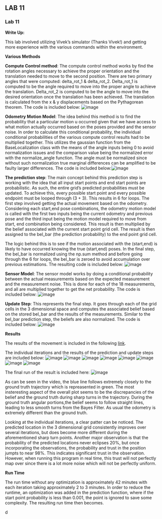 ## LAB 11

### Lab 11

**Write Up:** 

This lab involved utilizing Vivek’s simulator (Thanks Vivek!) and getting more experience with the various commands within the environment. 

**Various Methods**

**Compute Control method**: The compute control method works by find the rotation angles necessary to achieve the proper orientation and the translation needed to move to the second position. There are two primary angles that were computed: delta_rot_1 & delta_rot_2. Delta_rot_1 is computed to be the angle required to move into the proper angle to achieve the translation. Delta_rot_2 is computed to be the angle to move into the desired orientation once the translation has been achieved. The translation is calculated from the x & y displacements based on the Pythagorean theorem. The code is included below:
![image](https://user-images.githubusercontent.com/23284665/165348769-8c22c2be-8be1-45b3-9de1-fcb0e2adcb7d.png)

**Odometry Motion Model**: The idea behind this method is to find the probability that a particular motion u occurred given that we have access to what motion actually occurred based on the poses provided and the sensor noise. In order to calculate this conditional probability, the individual conditional probabilities of the various compute control results had to be multiplied together. This utilizes the gaussian function from the BaseLocalization class with the means of the angle inputs being 0 to avoid normalization issues and the comparison value being the normalized error with the normalize_angle function. The angle must be normalized since without such normalization true marginal differences can be amplified to be faulty larger differences. The code is included below:![image](https://user-images.githubusercontent.com/23284665/165348966-698658a2-e1fb-4121-9009-c0e4dc277439.png)


**The prediction step**: The main concept behind this prediction step is working with the idea that all input start points and end start points are probabilistic. As such, the entire grid’s predicted probabilities must be updated. To achieve this, every possible start point and every possible endpoint must be looped through (3 + 3). This results in 6 for loops. The first step involved getting the actual movement based on the odometry. Considering each start,end pose combinations, the odometry motion model is called with the first two inputs being the current odometry and previous pose and the third input being the motion model required to move from start, end combination being considered. This result is then multiplied by the belief associated with the current start point grid cell. The result is then assigned to the bel_bar (the prediction probability) to the end point grid cell.  

The logic behind this is to see if the motion associated with the (start,end) is likely to have occurred knowing the true (start,end) poses. In the final step, the bel_bar is normalized using the np.sum method and before going through the 6 for loops, the bel_bar is zeroed to avoid accumulation over previous estimations. The resulting code is included below:
![image](https://user-images.githubusercontent.com/23284665/165349051-f47a2c7e-48ac-4582-a4e2-a18c9b6d3dee.png)


**Sensor Model**: The sensor model works by doing a conditional probability between the actual measurements based on the expected measurement and the measurement noise. This is done for each of the 18 measurements, and all are multiplied together to get the net probability. The code is included below:
![image](https://user-images.githubusercontent.com/23284665/165349257-4d116d86-ced6-453a-9623-dd679f55f29e.png)


**Update Step**: This represents the final step. It goes through each of the grid cells in the 3 dimensional space and computes the associated belief based on the stored bel_bar and the results of the measurements. Similar to the bel_bar prediction step, the beliefs are also normalized. The code is included below: ![image](https://user-images.githubusercontent.com/23284665/165349304-63993da0-cf36-421a-9399-bbd23e82bca5.png)



**Results**

The results of the movement is included in the following [link](https://youtu.be/1g1w67ZkL6I).

The individual iterations and the results of the prediction and update steps are included below:
![image](https://user-images.githubusercontent.com/23284665/165350319-f960eccf-9a41-4838-827d-97a8cd0a966d.png)
![image](https://user-images.githubusercontent.com/23284665/165350379-62a47d60-6699-4015-8944-308f90879893.png)
![image](https://user-images.githubusercontent.com/23284665/165350426-242520d4-6edc-4e94-ac26-bd644274bb80.png)
![image](https://user-images.githubusercontent.com/23284665/165350478-a31121c1-6237-4705-9357-159792307adf.png)
![image](https://user-images.githubusercontent.com/23284665/165350540-db618b09-5339-4c16-99d7-0861a1873345.png)
![image](https://user-images.githubusercontent.com/23284665/165350594-b6bb54d4-113f-4037-8d7f-e921b0c39dd4.png)
![image](https://user-images.githubusercontent.com/23284665/165350647-c19e3211-5a5c-4714-b56d-dcca962e6c13.png)
![image](https://user-images.githubusercontent.com/23284665/165350705-c67d87fa-b0eb-4a62-ad54-a57ae6dc2253.png)

The final run of the result is included here: ![image](https://user-images.githubusercontent.com/23284665/165351709-8d531145-3c92-45b6-b8eb-de5afd3dbab5.png)


As can be seen in the video, the blue line follows extremely closely to the ground truth trajectory which is repreasented in green. The most insteresting aspect of the overall plot seems to be the discrepancies of the belief and the ground truth during sharp turns in the trajectory. During the ground truth angular portions,the belief seems to follow straight lines, leading to less smooth turns from the Bayes Filter. As usual the odometry is extremely different than the ground truth. 

Looking at the individual iterations, a clear patter can be noticed. The predicted location in the 3 dimensional grid consistently improves over several iterations, but does become more different during the aforementioned sharp turn points. Another major observation is that the probability of the predicted locations never eclipses 20%, but once incorporating the observations, the probability and trust in the position jumpts to near 98%. This indicates significant trust in the observation. However, when running this program in real time, this trust will not perfectly map over since there is a lot more noise which will not be perfectly uniform. 

**Run Time**

The run time without any optimization is approximately 42 minutes with each iteration taking approximately 2 to 3 minutes. In order to reduce the runtime, an optimization was added in the prediction function, where if the start point probability is less than 0.001, the point is ignored to save some complexity. The resulting run time then becomes.

d

